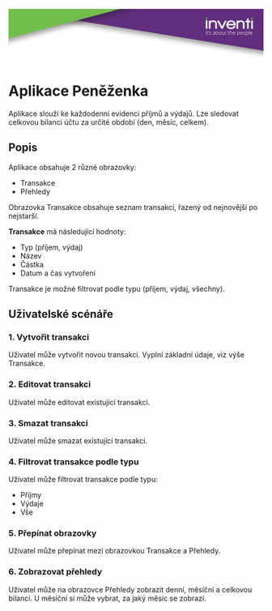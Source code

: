 ![Frontend Akademie](logo-header.png)

# Aplikace Peněženka

Aplikace slouží ke každodenní evidenci příjmů a výdajů. Lze sledovat celkovou bilanci účtu za určité období (den, měsíc, celkem).

## Popis
Aplikace obsahuje 2 různé obrazovky:

- Transakce
- Přehledy

Obrazovka Transakce obsahuje seznam transakcí, řazený od nejnovější po nejstarší.

**Transakce** má následující hodnoty:
- Typ (příjem, výdaj)
- Název
- Částka
- Datum a čas vytvoření

Transakce je možné filtrovat podle typu (příjem, výdaj, všechny).

## Uživatelské scénáře

### 1. Vytvořit transakci
Uživatel může vytvořit novou transakci. Vyplní základní údaje, viz výše Transakce.

### 2. Editovat transakci
Uživatel může editovat existující transakci.

### 3. Smazat transakci
Uživatel může smazat existující transakci.

### 4. Filtrovat transakce podle typu
Uživatel může filtrovat transakce podle typu:
- Příjmy
- Výdaje
- Vše

### 5. Přepínat obrazovky
Uživatel může přepínat mezi obrazovkou Transakce a Přehledy.

### 6. Zobrazovat přehledy 
Uživatel může na obrazovce Přehledy zobrazit denní, měsíční a celkovou bilanci. U měsíční si může vybrat, za jaký měsíc se zobrazí.

